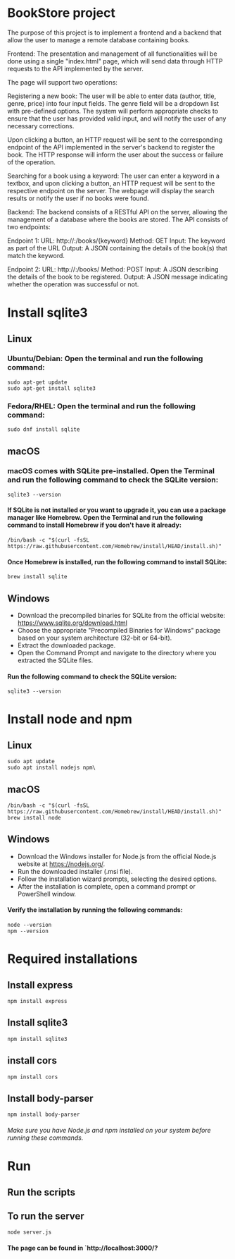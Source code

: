 # BookStore project

The purpose of this project is to implement a frontend and a backend that allow the user to manage a remote database containing books.

Frontend:
The presentation and management of all functionalities will be done using a single "index.html" page, which will send data through HTTP requests to the API implemented by the server.

The page will support two operations:

Registering a new book:
The user will be able to enter data (author, title, genre, price) into four input fields. The genre field will be a dropdown list with pre-defined options. The system will perform appropriate checks to ensure that the user has provided valid input, and will notify the user of any necessary corrections.

Upon clicking a button, an HTTP request will be sent to the corresponding endpoint of the API implemented in the server's backend to register the book. The HTTP response will inform the user about the success or failure of the operation.

Searching for a book using a keyword:
The user can enter a keyword in a textbox, and upon clicking a button, an HTTP request will be sent to the respective endpoint on the server. The webpage will display the search results or notify the user if no books were found.

Backend:
The backend consists of a RESTful API on the server, allowing the management of a database where the books are stored. The API consists of two endpoints:

Endpoint 1:
URL: http://<yourdomain>:<yourport>/books/{keyword}
Method: GET
Input: The keyword as part of the URL
Output: A JSON containing the details of the book(s) that match the keyword.

Endpoint 2:
URL: http://<yourdomain>:<yourport>/books/
Method: POST
Input: A JSON describing the details of the book to be registered.
Output: A JSON message indicating whether the operation was successful or not.

# Install sqlite3 
## Linux 

### Ubuntu/Debian: Open the terminal and run the following command:

    sudo apt-get update
    sudo apt-get install sqlite3

### Fedora/RHEL: Open the terminal and run the following command:


    sudo dnf install sqlite

## macOS

### macOS comes with SQLite pre-installed. Open the Terminal and run the following command to check the SQLite version:


    sqlite3 --version

#### If SQLite is not installed or you want to upgrade it, you can use a package manager like Homebrew. Open the Terminal and run the following command to install Homebrew if you don't have it already:

    /bin/bash -c "$(curl -fsSL https://raw.githubusercontent.com/Homebrew/install/HEAD/install.sh)"

#### Once Homebrew is installed, run the following command to install SQLite:

    brew install sqlite

## Windows 
-   Download the precompiled binaries for SQLite from the official website: https://www.sqlite.org/download.html
-   Choose the appropriate "Precompiled Binaries for Windows" package based on your system architecture (32-bit or 64-bit).
-   Extract the downloaded package.
-   Open the Command Prompt and navigate to the directory where you extracted the SQLite files.

#### Run the following command to check the SQLite version:
    sqlite3 --version

# Install node and npm

## Linux

    sudo apt update
    sudo apt install nodejs npm\

## macOS

    /bin/bash -c "$(curl -fsSL https://raw.githubusercontent.com/Homebrew/install/HEAD/install.sh)"
    brew install node

## Windows

- Download the Windows installer for Node.js from the official Node.js website at https://nodejs.org/.
- Run the downloaded installer (.msi file).
- Follow the installation wizard prompts, selecting the desired options.
- After the installation is complete, open a command prompt or PowerShell window.

#### Verify the installation by running the following commands:

    node --version
    npm --version

# Required installations

## Install express

    npm install express

## Install sqlite3

    npm install sqlite3

## install cors

    npm install cors

## Install body-parser

    npm install body-parser

###### Make sure you have Node.js and npm installed on your system before running these commands.

# Run


## Run the scripts


## To run the server

    node server.js

#### The page can be found in `http://localhost:3000/?
